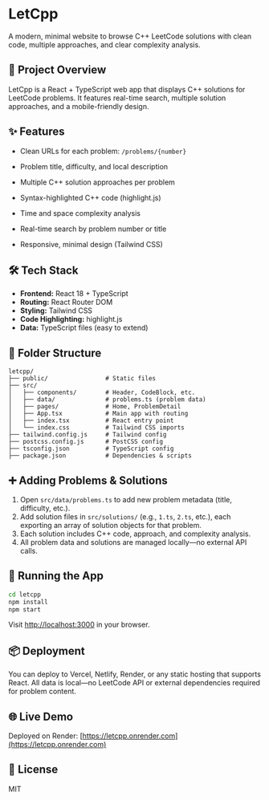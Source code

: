# LetCpp

A modern, minimal website to browse C++ LeetCode solutions with clean code, multiple approaches, and clear complexity analysis.

## 🚀 Project Overview
LetCpp is a React + TypeScript web app that displays C++ solutions for LeetCode problems. It features real-time search, multiple solution approaches, and a mobile-friendly design.

## ✨ Features
- Clean URLs for each problem: `/problems/{number}`

- Problem title, difficulty, and local description
- Multiple C++ solution approaches per problem
- Syntax-highlighted C++ code (highlight.js)
- Time and space complexity analysis
- Real-time search by problem number or title
- Responsive, minimal design (Tailwind CSS)

## 🛠️ Tech Stack
- **Frontend:** React 18 + TypeScript
- **Routing:** React Router DOM
- **Styling:** Tailwind CSS
- **Code Highlighting:** highlight.js
- **Data:** TypeScript files (easy to extend)

## 📁 Folder Structure
```
letcpp/
├── public/                # Static files
├── src/
│   ├── components/        # Header, CodeBlock, etc.
│   ├── data/              # problems.ts (problem data)
│   ├── pages/             # Home, ProblemDetail
│   ├── App.tsx            # Main app with routing
│   ├── index.tsx          # React entry point
│   └── index.css          # Tailwind CSS imports
├── tailwind.config.js     # Tailwind config
├── postcss.config.js      # PostCSS config
├── tsconfig.json          # TypeScript config
├── package.json           # Dependencies & scripts
```


## ➕ Adding Problems & Solutions
1. Open `src/data/problems.ts` to add new problem metadata (title, difficulty, etc.).
2. Add solution files in `src/solutions/` (e.g., `1.ts`, `2.ts`, etc.), each exporting an array of solution objects for that problem.
3. Each solution includes C++ code, approach, and complexity analysis.
4. All problem data and solutions are managed locally—no external API calls.


## 🏁 Running the App
```bash
cd letcpp
npm install
npm start
```
Visit [http://localhost:3000](http://localhost:3000) in your browser.


## 📦 Deployment
You can deploy to Vercel, Netlify, Render, or any static hosting that supports React. All data is local—no LeetCode API or external dependencies required for problem content.

## 🌐 Live Demo
Deployed on Render: [https://letcpp.onrender.com](https://letcpp.onrender.com)

## 📄 License
MIT